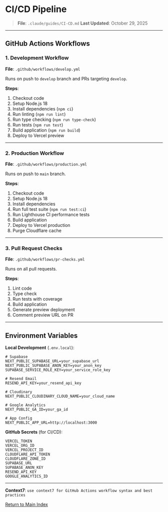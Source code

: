# CI/CD Pipeline

> **File**: `.claude/guides/CI-CD.md`
> **Last Updated**: October 29, 2025

---

## GitHub Actions Workflows

### 1. Development Workflow

**File**: `.github/workflows/develop.yml`

Runs on push to `develop` branch and PRs targeting `develop`.

**Steps**:

1. Checkout code
2. Setup Node.js 18
3. Install dependencies (`npm ci`)
4. Run linting (`npm run lint`)
5. Run type checking (`npm run type-check`)
6. Run tests (`npm run test`)
7. Build application (`npm run build`)
8. Deploy to Vercel preview

---

### 2. Production Workflow

**File**: `.github/workflows/production.yml`

Runs on push to `main` branch.

**Steps**:

1. Checkout code
2. Setup Node.js 18
3. Install dependencies
4. Run full test suite (`npm run test:ci`)
5. Run Lighthouse CI performance tests
6. Build application
7. Deploy to Vercel production
8. Purge Cloudflare cache

---

### 3. Pull Request Checks

**File**: `.github/workflows/pr-checks.yml`

Runs on all pull requests.

**Steps**:

1. Lint code
2. Type check
3. Run tests with coverage
4. Build application
5. Generate preview deployment
6. Comment preview URL on PR

---

## Environment Variables

**Local Development** (`.env.local`):

```env
# Supabase
NEXT_PUBLIC_SUPABASE_URL=your_supabase_url
NEXT_PUBLIC_SUPABASE_ANON_KEY=your_anon_key
SUPABASE_SERVICE_ROLE_KEY=your_service_role_key

# Resend Email
RESEND_API_KEY=your_resend_api_key

# Cloudinary
NEXT_PUBLIC_CLOUDINARY_CLOUD_NAME=your_cloud_name

# Google Analytics
NEXT_PUBLIC_GA_ID=your_ga_id

# App Config
NEXT_PUBLIC_APP_URL=http://localhost:3000
```

**GitHub Secrets** (for CI/CD):

```
VERCEL_TOKEN
VERCEL_ORG_ID
VERCEL_PROJECT_ID
CLOUDFLARE_API_TOKEN
CLOUDFLARE_ZONE_ID
SUPABASE_URL
SUPABASE_ANON_KEY
RESEND_API_KEY
GOOGLE_ANALYTICS_ID
```

---

**Context7**: `use context7 for GitHub Actions workflow syntax and best practices`

[Return to Main Index](../CLAUDE.md)
